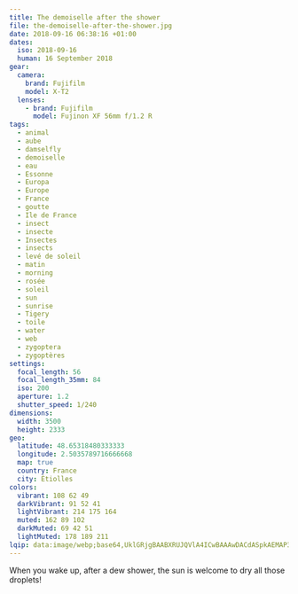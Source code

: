```yaml
---
title: The demoiselle after the shower
file: the-demoiselle-after-the-shower.jpg
date: 2018-09-16 06:38:16 +01:00
dates:
  iso: 2018-09-16
  human: 16 September 2018
gear:
  camera:
    brand: Fujifilm
    model: X-T2
  lenses:
    - brand: Fujifilm
      model: Fujinon XF 56mm f/1.2 R
tags:
  - animal
  - aube
  - damselfly
  - demoiselle
  - eau
  - Essonne
  - Europa
  - Europe
  - France
  - goutte
  - Ile de France
  - insect
  - insecte
  - Insectes
  - insects
  - levé de soleil
  - matin
  - morning
  - rosée
  - soleil
  - sun
  - sunrise
  - Tigery
  - toile
  - water
  - web
  - zygoptera
  - zygoptères
settings:
  focal_length: 56
  focal_length_35mm: 84
  iso: 200
  aperture: 1.2
  shutter_speed: 1/240
dimensions:
  width: 3500
  height: 2333
geo:
  latitude: 48.65318480333333
  longitude: 2.5035789716666668
  map: true
  country: France
  city: Étiolles
colors:
  vibrant: 108 62 49
  darkVibrant: 91 52 41
  lightVibrant: 214 175 164
  muted: 162 89 102
  darkMuted: 69 42 51
  lightMuted: 178 189 211
lqip: data:image/webp;base64,UklGRjgBAABXRUJQVlA4ICwBAAAwDACdASpkAEMAP3GexFi0vycqNBRrE+AuCWdtXF47J1CfP83kKY7/E+O9fa5SAQ9V6OnrjXKzyOM36aPCGdl6zCQhHpLy1XUY9N548/YIM6nlwRXdcfEGQBZMgof/7EbA/Sct9i80CLeAAP7POxmmxbc6GFru2Dp/90nuHnL6H+1yudqL+jpa90SpqbJbWGyZi4OQiTeMetNrKhx21YvkYWBbG3ldUXZHIWir77ytnX7xzWNt3TBUUEBbrSJ+mPBmzdS92Hbya7chCFy2PuZBJVAkcT1c34+mTJmS6MIOg8R6WpdQ3RQa+0/lCJGC4Kwpxlru2PqhGlSrmMkJIrkwINp9JYsVJhkPwb8aphamIIzZxvu1a4krLaHNF0O2DGY6CgEwnwUCHYYAAAA=
---
```


When you wake up, after a dew shower, the sun is welcome to dry all those droplets!
